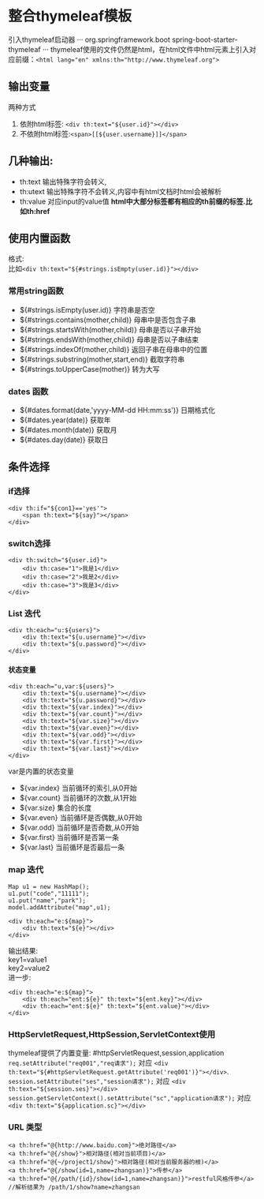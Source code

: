 # 整合thymeleaf模板
引入thymeleaf启动器
···
<dependency>
    <groupId>org.springframework.boot</groupId>
    <artifactId>spring-boot-starter-thymeleaf</artifactId>
</dependency>
···
thymeleaf使用的文件仍然是html，在html文件中html元素上引入对应前缀：``<html lang="en" xmlns:th="http://www.thymeleaf.org">``  
## 输出变量
两种方式
1. 依附html标签: ``<div th:text="${user.id}"></div>``
2. 不依附html标签:``<span>[[${user.username}]]</span>``
## 几种输出:
* th:text   输出特殊字符会转义,
* th:utext  输出特殊字符不会转义,内容中有html文档时html会被解析
* th:value  对应input的value值
**html中大部分标签都有相应的th前缀的标签.比如th:href**
## 使用内置函数
格式:  
比如``<div th:text="${#strings.isEmpty(user.id)}"></div>``  
### 常用string函数
* ${#strings.isEmpty(user.id)} 字符串是否空
* ${#strings.contains(mother,child)} 母串中是否包含子串
* ${#strings.startsWith(mother,child)} 母串是否以子串开始
* ${#strings.endsWith(mother,child)} 母串是否以子串结束
* ${#strings.indexOf(mother,child)} 返回子串在母串中的位置
* ${#strings.substring(mother,start,end)} 截取字符串
* ${#strings.toUpperCase(mother)} 转为大写
### dates 函数
* ${#dates.format(date,'yyyy-MM-dd HH:mm:ss')} 日期格式化
* ${#dates.year(date)} 获取年
* ${#dates.month(date)} 获取月
* ${#dates.day(date)} 获取日
## 条件选择
### if选择
```
<div th:if="${con1}=='yes'">
    <span th:text="${say}"></span>
</div>
```
### switch选择
```
<div th:switch="${user.id}">
    <div th:case="1">我是1</div>
    <div th:case="2">我是2</div>
    <div th:case="3">我是3</div>
</div>
```
### List 迭代
```
<div th:each="u:${users}">
    <div th:text="${u.username}"></div>
    <div th:text="${u.password}"></div>
</div>
```
#### 状态变量
```
<div th:each="u,var:${users}">
    <div th:text="${u.username}"></div>
    <div th:text="${u.password}"></div>
    <div th:text="${var.index}"></div>
    <div th:text="${var.count}"></div>
    <div th:text="${var.size}"></div>
    <div th:text="${var.even}"></div>
    <div th:text="${var.odd}"></div>
    <div th:text="${var.first}"></div>
    <div th:text="${var.last}"></div>
</div>
```
var是内置的状态变量  
* ${var.index} 当前循环的索引,从0开始
* ${var.count} 当前循环的次数,从1开始
* ${var.size} 集合的长度
* ${var.even} 当前循环是否偶数,从0开始
* ${var.odd} 当前循环是否奇数,从0开始
* ${var.first} 当前循环是否第一条
* ${var.last} 当前循环是否最后一条
### map 迭代
```
Map u1 = new HashMap();
u1.put("code","11111");
u1.put("name","park");
model.addAttribute("map",u1);
```
```
<div th:each="e:${map}">
    <div th:text="${e}"></div>
</div>
```
输出结果:  
key1=value1  
key2=value2  
进一步:  
```
<div th:each="e:${map}">
    <div th:each="ent:${e}" th:text="${ent.key}"></div>
    <div th:each="ent:${e}" th:text="${ent.value}"></div>
</div>
```
### HttpServletRequest,HttpSession,ServletContext使用
thymeleaf提供了内置变量: #httpServletRequest,session,application  
``req.setAttribute("req001","req请求");`` 对应 ``<div th:text="${#httpServletRequest.getAttribute('req001')}"></div>``.
``session.setAttribute("ses","session请求");`` 对应 ``<div th:text="${session.ses}"></div>``
``session.getServletContext().setAttribute("sc","application请求");`` 对应 ``<div th:text="${application.sc}"></div>``
### URL 类型
```
<a th:href="@{http://www.baidu.com}">绝对路径</a>
<a th:href="@{/show}">相对路径(相对当前项目)</a>
<a th:href="@{~/project1/show}">相对路径(相对当前服务器的根)</a>
<a th:href="@{/show(id=1,name=zhangsan)}">传参</a>
<a th:href="@{/path/{id}/show(id=1,name=zhangsan)}">restful风格传参</a> //解析结果为 /path/1/show?name=zhangsan
```
